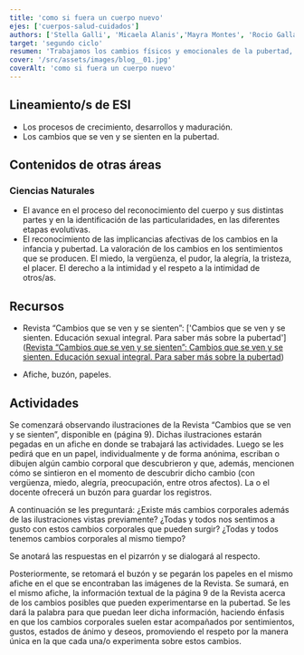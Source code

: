 ```yaml
---
title: 'como si fuera un cuerpo nuevo'
ejes: ['cuerpos-salud-cuidados']
authors: ['Stella Galli', 'Micaela Alanis','Mayra Montes', 'Rocio Gallardo']
target: 'segundo ciclo'
resumen: 'Trabajamos los cambios físicos y emocionales de la pubertad, utilizando la revista “Cambios que se ven y se sienten” y actividades reflexivas para promover el reconocimiento y respeto de estos procesos según la vivencia de cada uno/a.'
cover: '/src/assets/images/blog__01.jpg'
coverAlt: 'como si fuera un cuerpo nuevo'
---
```


## Lineamiento/s de ESI

- Los procesos de crecimiento, desarrollos y maduración.
- Los cambios que se ven y se sienten en la pubertad.

## Contenidos de otras áreas

### Ciencias Naturales

- El avance en el proceso del  reconocimiento del cuerpo y sus distintas partes y en la identificación de las particularidades, en las diferentes etapas evolutivas.
- El reconocimiento de las implicancias afectivas de los cambios en la infancia y pubertad.  La valoración de los cambios en los sentimientos que se producen. El miedo, la vergüenza, el pudor, la alegría, la tristeza, el placer. El derecho a la intimidad y el respeto a la intimidad de otros/as.

## Recursos

- Revista “Cambios que se ven y se sienten”: ['Cambios que se ven y se sienten. Educación sexual integral. Para saber más sobre la pubertad']([Revista “Cambios que se ven y se sienten”: Cambios que se ven y se sienten. Educación sexual integral. Para saber más sobre la pubertad](https://bancos.salud.gob.ar/recurso/cambios-que-se-ven-y-se-sienten-educacion-sexual-integral-para-saber-mas-sobre-la-pubertad))

- Afiche, buzón, papeles.

## Actividades

Se comenzará observando ilustraciones de la Revista “Cambios que se ven y se sienten”, disponible en (página 9).
Dichas ilustraciones estarán pegadas en un afiche en donde se trabajará las actividades.
Luego se les pedirá que en un papel, individualmente y de forma anónima, escriban o dibujen algún cambio corporal que descubrieron y que, además, mencionen cómo se sintieron en el momento de descubrir dicho cambio (con vergüenza, miedo, alegría, preocupación, entre otros afectos). La o el docente ofrecerá un buzón para guardar los registros.

A continuación se les preguntará:
 ¿Existe más cambios corporales además de las ilustraciones vistas previamente?
¿Todas y todos nos sentimos a gusto con estos cambios corporales que pueden surgir?
¿Todas y todos tenemos cambios corporales al mismo tiempo?

Se anotará las respuestas en el pizarrón y se dialogará al respecto.

Posteriormente, se retomará el buzón y se pegarán los papeles en el mismo afiche en el que se encontraban las imágenes de la Revista.
Se sumará, en el mismo afiche, la información textual de la página 9 de la Revista acerca de los cambios posibles que pueden experimentarse en la pubertad. Se les dará la palabra para que puedan leer dicha información, haciendo énfasis en que los cambios corporales suelen estar acompañados por sentimientos, gustos, estados de ánimo y deseos, promoviendo el respeto por la manera única en la que cada una/o experimenta sobre estos cambios.
